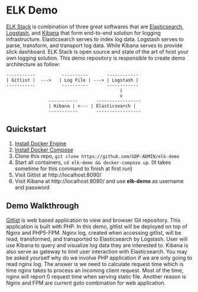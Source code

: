 # ELK Demo

[ELK Stack] is combination of three great softwares that are [Elasticsearch], [Logstash], and [Kibana] that form end-to-end solution for logging infrastructure. Elasticsearch serves to index log data. Logstash serves to parse, transform, and transport log data. While Kibana serves to provide slick dashboard. ELK Stack is open source and state of the art of host your own logging solution. This demo repository is responsible to create demo architecture as follow:  
<!-- language: lang-none -->
    -----------          ----------       ------------
    | Gitlist |  --->   | Log File | ---> | Logstash |
    -----------          ----------       ------------
                                               |
                                               v
                    -----------       -----------------
                    | Kibana | <--- | Elasticsearch | 
                    -----------       -----------------
## Quickstart
1. [Install Docker Engine]
2. [Install Docker Compose]
3. Clone this repo, `git clone https://github.com/GDP-ADMIN/elk-demo`
4. Start all containers, `cd elk-demo && docker-compose up`. (It takes sometime for this command to finish at first run)
5. Visit Gitlist at http://localhost:8090/
6. Visit Kibana at http://localhost:8080/ and use __elk-demo__ as username and password

## Demo Walkthrough
[Gitlist] is web based application to view and browser Git repository. This application is built with PHP. In this demo, gitlist will be deployed on top of Nginx and PHP5-FPM. Nginx log, created when accessing gitlist, will be read, transformed, and transported to Elasticsearch by Logstash. User will use Kibana to query and visualize log data they are interested to. Kibana is also serve as gateway to limit user interaction with Elasticsearch. You may be asked yourself why do we involve PHP application if we are only going to read nginx log. The answer is we need to calculate request time which is time nginx takes to process an incoming client request. Most of the time, nginx will report 0 request time when serving static file. Another reason is Nginx and FPM are current goto combination for web application.

[ELK Stack]: http://www.elasticsearch.com/
[Elasticsearch]: http://www.elasticsearch.com/products/elasticsearch/
[Logstash]: http://www.elasticsearch.com/products/logstash/
[Kibana]: http://www.elasticsearch.com/products/kibana/
[Gitlist]: https://github.com/klaussilveira/gitlist
[Install Docker Engine]: https://docs.docker.com/engine/installation/#installation
[Install Docker compose]: https://docs.docker.com/compose/install/
